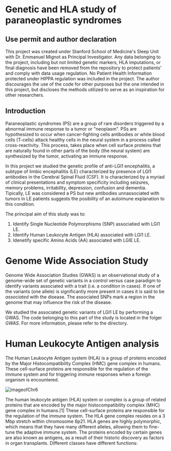 # Genetic and HLA study of paraneoplastic syndromes 

## Use permit and author declaration 
This project was created under Stanford School of Medicine's Sleep Unit with Dr. Emmanuel Mignot as Principal Investigator. Any data belonging to the project, including but not limited genetic markers, HLA imputations, or final diagnosis have been removed from the repository to protect patients' and comply with data usage regulation. No Patient Health Information protected under HIPPA regulation was included in the project. The author discourages the use of the code for other purposes but the one intended in this project, but discloses the methods utilized to serve as an inspiration for other researchers.  

## Introduction 

Paraneoplastic syndromes (PS) are a group of rare disorders triggered by a abnormal immune response to a tumor or "neoplasm". PSs are hypothesized to occur when cancer-fighting cells antibodies or white blood cells (T-cells) attack healthy cells in the neural system in a process called cross-reactivity. This process, takes place when cell surface proteins that are naturally found in other parts of the body (the neural system) are synthesized by the tumor, activating an immune response.

In this project we studied the genetic profile of anti-LGI1 encephalitis, a subtype of limbic encephalitis (LE) characterized by presence of LGI1 antibodies in the Cerebral Spinal Fluid (CSF). It is characterized by a myriad of clinical presentations and symptom specificity including seizures, memory problems, irritability, depression, confusion and dementia. Tipically, LE was considered a PS but new antibodies unnassociated with tumors in LE patients suggests the posibility of an autoimune explanation to this condition.

The principal aim of this study was to:
1. Identify Single Nucleotide Polymorphisms (SNP) associatied with LGI1 LE.
2. Identify Human Leukocyte Antigen (HLA) associated with LGI1 LE.
3. Idenetify specific Amino Acids (AA) associated with LGIE LE.

# Genome Wide Association Study

Genome Wide Association Studies (GWAS) is an observational study of a genome-wide set of genetic variants in a control versus case paradigm to identify variants associated with a trait (i.e. a condition in cases). If one of the variants (one allele) is significantly more present in cases it is said to be *associated* with the disease. The associated SNPs mark a region in the genome that may influence the risk of the disease. 

We studied the associated genetic variants of LGI1 LE by performing a GWAS. The code belonging to this part of the study is located in the folger *GWAS*. For more information, please refer to the directory. 

# Human Leukocyte Antigen analysis

The Human Leukocyte Antigen system (HLA) is a group of proteins encoded by the Major Histocompatibility Complex (HMC) gene complex in humans. These cell-surface proteins are responsible for the regulation of the immune system and for triggering immune responses when a foreign organism is encountered. 

![imageofChr6](https://en.wikipedia.org/wiki/Human_leukocyte_antigen#/media/File:HLA.svg)

The human leukocyte antigen (HLA) system or complex is a group of related proteins that are encoded by the major histocompatibility complex (MHC) gene complex in humans.[1] These cell-surface proteins are responsible for the regulation of the immune system. The HLA gene complex resides on a 3 Mbp stretch within chromosome 6p21. HLA genes are highly polymorphic, which means that they have many different alleles, allowing them to fine-tune the adaptive immune system. The proteins encoded by certain genes are also known as antigens, as a result of their historic discovery as factors in organ transplants. Different classes have different functions: 

